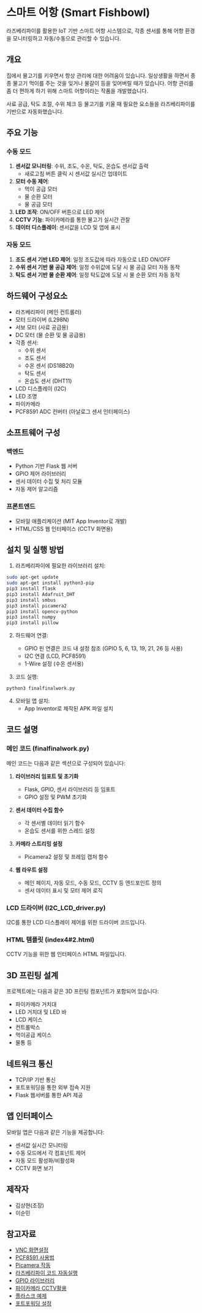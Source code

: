 # 스마트 어항 (Smart Fishbowl)

라즈베리파이를 활용한 IoT 기반 스마트 어항 시스템으로, 각종 센서를 통해 어항 환경을 모니터링하고 자동/수동으로 관리할 수 있습니다.

## 개요

집에서 물고기를 키우면서 항상 관리에 대한 어려움이 있습니다. 일상생활을 하면서 종종 물고기 먹이를 주는 것을 잊거나 물갈이 등을 잊어버릴 때가 있습니다. 어항 관리를 좀 더 편하게 하기 위해 스마트 어항이라는 작품을 개발했습니다.

사료 공급, 탁도 조절, 수위 체크 등 물고기를 키울 때 필요한 요소들을 라즈베리파이를 기반으로 자동화했습니다.

## 주요 기능

### 수동 모드
1. **센서값 모니터링**: 수위, 조도, 수온, 탁도, 온습도 센서값 출력
   - 새로고침 버튼 클릭 시 센서값 실시간 업데이트
2. **모터 수동 제어**: 
   - 먹이 공급 모터
   - 물 순환 모터
   - 물 공급 모터
3. **LED 조작**: ON/OFF 버튼으로 LED 제어
4. **CCTV 기능**: 파이카메라를 통한 물고기 실시간 관찰
5. **데이터 디스플레이**: 센서값을 LCD 및 앱에 표시

### 자동 모드
1. **조도 센서 기반 LED 제어**: 일정 조도값에 따라 자동으로 LED ON/OFF
2. **수위 센서 기반 물 공급 제어**: 일정 수위값에 도달 시 물 공급 모터 자동 동작
3. **탁도 센서 기반 물 순환 제어**: 일정 탁도값에 도달 시 물 순환 모터 자동 동작

## 하드웨어 구성요소

- 라즈베리파이 (메인 컨트롤러)
- 모터 드라이버 (L298N)
- 서보 모터 (사료 공급용)
- DC 모터 (물 순환 및 물 공급용)
- 각종 센서:
  - 수위 센서
  - 조도 센서
  - 수온 센서 (DS18B20)
  - 탁도 센서
  - 온습도 센서 (DHT11)
- LCD 디스플레이 (I2C)
- LED 조명
- 파이카메라
- PCF8591 ADC 컨버터 (아날로그 센서 인터페이스)

## 소프트웨어 구성

### 백엔드
- Python 기반 Flask 웹 서버
- GPIO 제어 라이브러리
- 센서 데이터 수집 및 처리 모듈
- 자동 제어 알고리즘

### 프론트엔드
- 모바일 애플리케이션 (MIT App Inventor로 개발)
- HTML/CSS 웹 인터페이스 (CCTV 화면용)

## 설치 및 실행 방법

1. 라즈베리파이에 필요한 라이브러리 설치:
```bash
sudo apt-get update
sudo apt-get install python3-pip
pip3 install flask
pip3 install Adafruit_DHT
pip3 install smbus
pip3 install picamera2
pip3 install opencv-python
pip3 install numpy
pip3 install pillow
```

2. 하드웨어 연결:
   - GPIO 핀 연결은 코드 내 설정 참조 (GPIO 5, 6, 13, 19, 21, 26 등 사용)
   - I2C 연결 (LCD, PCF8591)
   - 1-Wire 설정 (수온 센서용)

3. 코드 실행:
```bash
python3 finalfinalwork.py
```

4. 모바일 앱 설치:
   - App Inventor로 제작된 APK 파일 설치

## 코드 설명

### 메인 코드 (finalfinalwork.py)

메인 코드는 다음과 같은 섹션으로 구성되어 있습니다:

1. **라이브러리 임포트 및 초기화**
   - Flask, GPIO, 센서 라이브러리 등 임포트
   - GPIO 설정 및 PWM 초기화

2. **센서 데이터 수집 함수**
   - 각 센서별 데이터 읽기 함수
   - 온습도 센서를 위한 스레드 설정

3. **카메라 스트리밍 설정**
   - Picamera2 설정 및 프레임 캡처 함수

4. **웹 라우트 설정**
   - 메인 페이지, 자동 모드, 수동 모드, CCTV 등 엔드포인트 정의
   - 센서 데이터 표시 및 모터 제어 로직

### LCD 드라이버 (I2C_LCD_driver.py)

I2C를 통한 LCD 디스플레이 제어를 위한 드라이버 코드입니다.

### HTML 템플릿 (index4#2.html)

CCTV 기능을 위한 웹 인터페이스 HTML 파일입니다.

## 3D 프린팅 설계

프로젝트에는 다음과 같은 3D 프린팅 컴포넌트가 포함되어 있습니다:
- 파이카메라 거치대
- LED 거치대 및 LED 바
- LCD 케이스
- 컨트롤박스
- 먹이공급 케이스
- 물통 등

## 네트워크 통신

- TCP/IP 기반 통신
- 포트포워딩을 통한 외부 접속 지원
- Flask 웹서버를 통한 API 제공

## 앱 인터페이스

모바일 앱은 다음과 같은 기능을 제공합니다:
- 센서값 실시간 모니터링
- 수동 모드에서 각 컴포넌트 제어
- 자동 모드 활성화/비활성화
- CCTV 화면 보기

## 제작자

- 김상현(조장)
- 이순민

## 참고자료

- [VNC 화면설정](https://www.youtube.com/watch?v=LlXx9yVfQ0k)
- [PCF8591 사용법](https://blog.naver.com/tiled12/221791735227)
- [Picamera 작동](https://www.youtube.com/watch?v=kuJpdAf07WQ)
- [라즈베리파이 코드 자동실행](https://eggwhite0.tistory.com/73)
- [GPIO 라이브러리](https://abyz.me.uk/rpi/pigpio/index.html)
- [파이카메라 CCTV활용](https://www.youtube.com/watch?v=Y3IdUiFYhe8)
- [플라스크 예제](https://scribblinganything.tistory.com/400)
- [포트포워딩 설정](https://m.blog.naver.com/dsz08082/221871200736)
